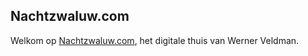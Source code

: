 ## Nachtzwaluw.com

Welkom op [Nachtzwaluw.com](https://nachtzwaluw.com), het digitale thuis van Werner Veldman.
